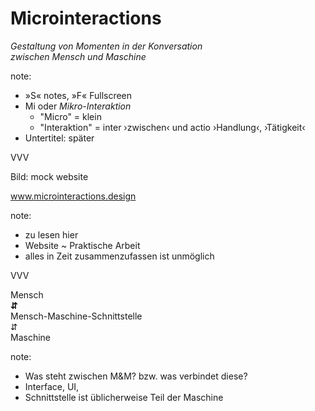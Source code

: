 # Microinteractions

<em>Gestaltung von Momenten in der Konversation
<br> zwischen Mensch und Maschine</em>

note: 
- »S« notes, »F« Fullscreen
- Mi oder *Mikro-Interaktion*
    - "Micro" = klein
    - "Interaktion" = inter ›zwischen‹ und actio ›Handlung‹, ›Tätigkeit‹
- Untertitel: später

VVV

Bild: mock website

www.microinteractions.design

note: 
- zu lesen hier
- Website ~ Praktische Arbeit
- alles in Zeit zusammenzufassen ist unmöglich 


VVV

Mensch <br>
<span class="fragment"><strong class="colored">⇵</strong> <br> 
Mensch-Maschine-Schnittstelle <br> 
⇵ <br> </span>
Maschine</span> 

note: 
- Was steht zwischen M&M? bzw. was verbindet diese?
- Interface, UI, 
- Schnittstelle ist üblicherweise Teil der Maschine



